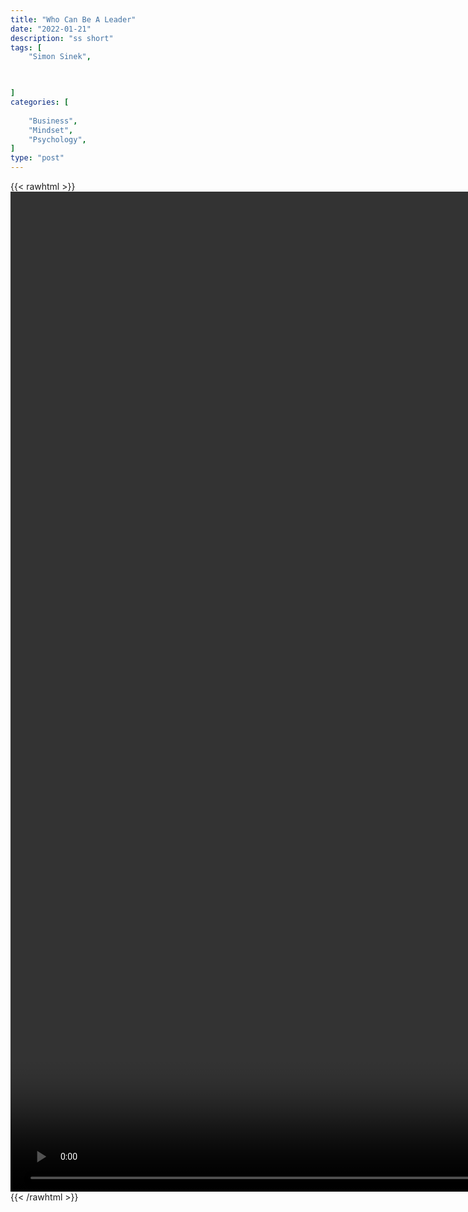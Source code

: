 ```yaml
---
title: "Who Can Be A Leader"
date: "2022-01-21"
description: "ss short"
tags: [
    "Simon Sinek",


 
]
categories: [
    
    "Business",
    "Mindset",
    "Psychology",
]
type: "post"
---
```

{{< rawhtml >}}
    <video style="height:40vh;width:auto" overflow="hidden" controls>
        <source src="https://clips.dev00ps.com/Simon%20Sinek/want_to_be_a_leader.mp4" type="video/mp4"> 
    </video>
{{< /rawhtml >}}